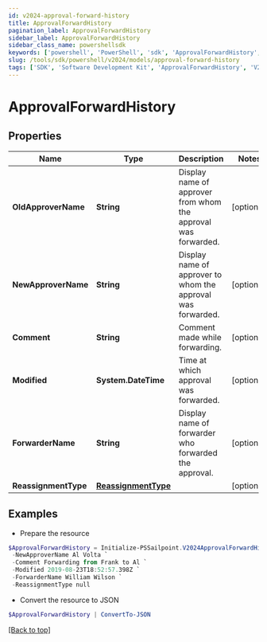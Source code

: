 ```yaml
---
id: v2024-approval-forward-history
title: ApprovalForwardHistory
pagination_label: ApprovalForwardHistory
sidebar_label: ApprovalForwardHistory
sidebar_class_name: powershellsdk
keywords: ['powershell', 'PowerShell', 'sdk', 'ApprovalForwardHistory', 'V2024ApprovalForwardHistory'] 
slug: /tools/sdk/powershell/v2024/models/approval-forward-history
tags: ['SDK', 'Software Development Kit', 'ApprovalForwardHistory', 'V2024ApprovalForwardHistory']
---
```



# ApprovalForwardHistory

## Properties

Name | Type | Description | Notes
------------ | ------------- | ------------- | -------------
**OldApproverName** | **String** | Display name of approver from whom the approval was forwarded. | [optional] 
**NewApproverName** | **String** | Display name of approver to whom the approval was forwarded. | [optional] 
**Comment** | **String** | Comment made while forwarding. | [optional] 
**Modified** | **System.DateTime** | Time at which approval was forwarded. | [optional] 
**ForwarderName** | **String** | Display name of forwarder who forwarded the approval. | [optional] 
**ReassignmentType** | [**ReassignmentType**](reassignment-type) |  | [optional] 

## Examples

- Prepare the resource
```powershell
$ApprovalForwardHistory = Initialize-PSSailpoint.V2024ApprovalForwardHistory  -OldApproverName Frank Mir `
 -NewApproverName Al Volta `
 -Comment Forwarding from Frank to Al `
 -Modified 2019-08-23T18:52:57.398Z `
 -ForwarderName William Wilson `
 -ReassignmentType null
```

- Convert the resource to JSON
```powershell
$ApprovalForwardHistory | ConvertTo-JSON
```


[[Back to top]](#) 

